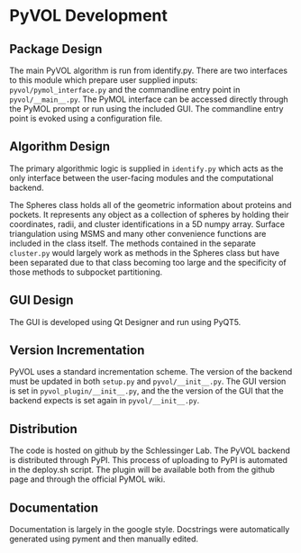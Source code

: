 # PyVOL Development

## Package Design
The main PyVOL algorithm is run from identify.py. There are two interfaces to this module which prepare user supplied inputs: `pyvol/pymol_interface.py` and the commandline entry point in `pyvol/__main__.py`. The PyMOL interface can be accessed directly through the PyMOL prompt or run using the included GUI. The commandline entry point is evoked using a configuration file.

## Algorithm Design
The primary algorithmic logic is supplied in `identify.py` which acts as the only interface between the user-facing modules and the computational backend.

The Spheres class holds all of the geometric information about proteins and pockets. It represents any object as a collection of spheres by holding their coordinates, radii, and cluster identifications in a 5D numpy array. Surface triangulation using MSMS and many other convenience functions are included in the class itself. The methods contained in the separate `cluster.py` would largely work as methods in the Spheres class but have been separated due to that class becoming too large and the specificity of those methods to subpocket partitioning.

## GUI Design
The GUI is developed using Qt Designer and run using PyQT5.

## Version Incrementation
PyVOL uses a standard incrementation scheme. The version of the backend must be updated in both `setup.py` and `pyvol/__init__.py`. The GUI version is set in `pyvol_plugin/__init__.py`, and the the version of the GUI that the backend expects is set again in `pyvol/__init__.py`.

## Distribution
The code is hosted on github by the Schlessinger Lab. The PyVOL backend is distributed through PyPI. This process of uploading to PyPI is automated in the deploy.sh script. The plugin will be available both from the github page and through the official PyMOL wiki.

## Documentation
Documentation is largely in the google style. Docstrings were automatically generated using pyment and then manually edited.
